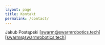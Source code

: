 ```yaml
---
layout: page
title: Kontakt
permalink: /contact/
---
```


Jakub Postępski
[swarm@swarmrobotics.tech][swarm@swarmrobotics.tech]

